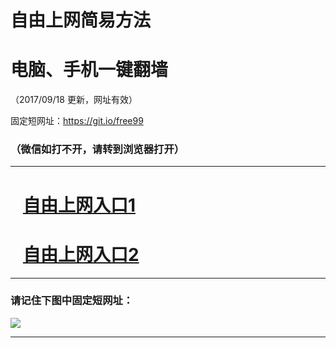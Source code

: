 ﻿# 自由上网简易方法

# 电脑、手机一键翻墙

（2017/09/18 更新，网址有效）

固定短网址：https://git.io/free99

### （微信如打不开，请转到浏览器打开）


***





# &nbsp;&nbsp; <a href="http://ft2902912185.fwq-tz1005.info/fwqtz01.html?t=09180013356 " target="_blank">自由上网入口1</a>
# &nbsp;&nbsp; <a href="http://ft1589215585.fwq-tz1006.info/fwqtz02.html?t=091800129303 " target="_blank">自由上网入口2</a>
***

### 请记住下图中固定短网址：

<img src="https://s3-us-west-2.amazonaws.com/fwq-1001/yjfq-20170905okok.png" /> 


***

